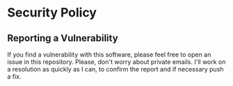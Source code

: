 # Security Policy

## Reporting a Vulnerability

If you find a vulnerability with this software, please feel free to open an issue in this repository. Please, don't worry about private emails.
I'll work on a resolution as quickly as I can, to confirm the report and if necessary push a fix. 
